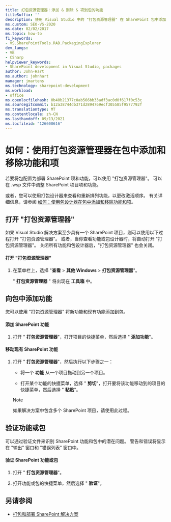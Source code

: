 ```yaml
---
title: 打包资源管理器：添加 & 删除 & 项到包的功能
titleSuffix: ''
description: 使用 Visual Studio 中的 "打包资源管理器" 在 SharePoint 包中添加和删除功能和项。
ms.custom: SEO-VS-2020
ms.date: 02/02/2017
ms.topic: how-to
f1_keywords:
- VS.SharePointTools.RAD.PackagingExplorer
dev_langs:
- VB
- CSharp
helpviewer_keywords:
- SharePoint development in Visual Studio, packages
author: John-Hart
ms.author: johnhart
manager: jmartens
ms.technology: sharepoint-development
ms.workload:
- office
ms.openlocfilehash: 0b40b21377c0ab566bb33adf3ac0d0f617f0c53c
ms.sourcegitcommit: b12a38744db371d2894769ecf305585f9577792f
ms.translationtype: MT
ms.contentlocale: zh-CN
ms.lasthandoff: 09/13/2021
ms.locfileid: "126600616"
---
```

# <a name="how-to-add-and-remove-features-and-items-to-a-package-by-using-the-packaging-explorer"></a>如何：使用打包资源管理器在包中添加和移除功能和项
  若要将包配置为部署 SharePoint 项和功能，可以使用 "打包资源管理器"。 可以在 .wsp 文件中调整 SharePoint 项目项和功能。

 或者，您可以使用打包设计器来查看和重新排列功能，以更改激活顺序。 有关详细信息，请参阅 [如何：使用包设计器在包中添加和移除功能和项](../sharepoint/how-to-add-and-remove-features-and-items-to-a-package-by-using-the-package-designer.md)。

## <a name="open-the-packaging-explorer"></a>打开 "打包资源管理器"
 如果 Visual Studio 解决方案至少具有一个 SharePoint 项目，则可以使用以下过程打开 "打包资源管理器"。 或者，当你查看功能或包设计器时，将自动打开 "打包资源管理器"。 关闭所有功能和包设计器后，"打包资源管理器" 也会关闭。

#### <a name="to-open-the-packaging-explorer"></a>打开 "打包资源管理器"

1. 在菜单栏上，选择 "**查看**  >  **其他 Windows**  >  **打包资源管理器**"。

     " **打包资源管理器** " 将出现在 **工具箱** 中。

## <a name="adding-a-feature-to-a-package"></a>向包中添加功能
 您可以使用 "打包资源管理器" 将新功能和现有功能添加到包。

#### <a name="to-add-a-sharepoint-feature"></a>添加 SharePoint 功能

1. 打开 " **打包资源管理器**"，打开项目的快捷菜单，然后选择 " **添加功能**"。

#### <a name="to-move-an-existing-sharepoint-feature"></a>移动现有 SharePoint 功能

1. 打开 " **打包资源管理器**"，然后执行以下步骤之一：

    - 将一个 **功能** 从一个项目拖动到另一个项目。

    - 打开某个功能的快捷菜单，选择 " **剪切**"，打开要将该功能移动到的项目的快捷菜单，然后选择 " **粘贴**"。

    > [!NOTE]
    > 如果解决方案中包含多个 SharePoint 项目，请使用此过程。

## <a name="validate-a-feature-or-package"></a>验证功能或包
 可以通过验证文件来识别 SharePoint 功能和包中的潜在问题。 警告和错误将显示在 "输出" 窗口和 "错误列表" 窗口中。

#### <a name="to-validate-a-sharepoint-feature-or-package"></a>验证 SharePoint 功能或包

1. 打开 " **打包资源管理器**"。

2. 打开功能或包的快捷菜单，然后选择 " **验证**"。

## <a name="see-also"></a>另请参阅
- [打包和部署 SharePoint 解决方案](../sharepoint/packaging-and-deploying-sharepoint-solutions.md)
